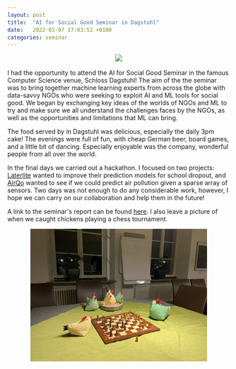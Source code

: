 ```yaml
---
layout: post
title:  "AI for Social Good Seminar in Dagstuhl"
date:   2022-03-07 17:03:52 +0100
categories: seminar
---
```

<p align="center">
  <img src="/assets/images/dagstuhl_group.jpg" width="400"/>
</p>

I had the opportunity to attend the AI for Social Good Seminar in the famous Computer Science venue, Schloss Dagstuhl! The aim of the the seminar 
was to bring together machine learning experts from across the globe with data-savvy NGOs who were seeking to exploit AI and ML tools for social 
good. We began by exchanging key ideas of the worlds of NGOs and ML to try and make sure we all understand the challenges faces by the NGOs, as 
well as the opportunities and limitations that ML can bring.

The food served by in Dagstuhl was delicious, especially the daily 3pm cake! The evenings were full of fun, with cheap German beer, board games, 
and a little bit of dancing. Especially enjoyable was the company, wonderful people from all over the world.

In the final days we carried out a hackathon. I focused on two projects: [Laterlite](https://www.laterite.com) wanted to improve their prediction 
models for school dropout, and [AirQo](https://www.airqo.net) wanted to see if we could predict air pollution given a sparse array of sensors. Two 
days was  not enough to do any considerable work, however, I hope we can carry on our collaboration and help them in the future!

A link to the seminar's report can be found [here](https://drops.dagstuhl.de/opus/volltexte/2022/16934/). I also leave a picture of when we caught 
chickens playing a chess tournament.

<p align="center">
  <img src="/assets/images/dagstuhl_chickens.jpeg" width="400"/>
</p>
